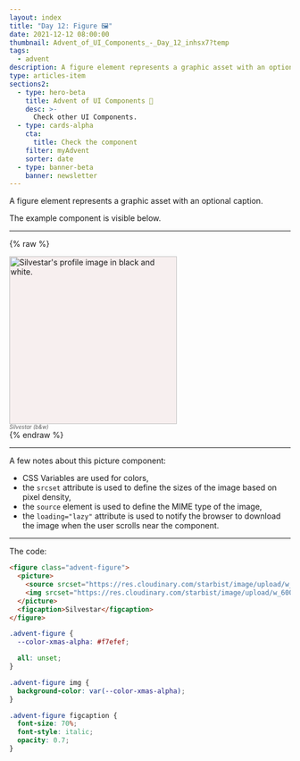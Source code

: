 ```yaml
---
layout: index
title: "Day 12: Figure 🖼️"
date: 2021-12-12 08:00:00
thumbnail: Advent_of_UI_Components_-_Day_12_inhsx7?temp
tags:
  - advent
description: A figure element represents a graphic asset with an optional caption.
type: articles-item
sections2:
  - type: hero-beta
    title: Advent of UI Components 🎄
    desc: >-
      Check other UI Components.
  - type: cards-alpha
    cta:
      title: Check the component
    filter: myAdvent
    sorter: date
  - type: banner-beta
    banner: newsletter
---
```


A figure element represents a graphic asset with an optional caption.

The example component is visible below.

---

{% raw %}
<figure class="advent-figure">
  <picture>
    <source srcset="https://res.cloudinary.com/starbist/image/upload/w_600,h_600/v1638533826/PSX_20210122_073918_k01l3d.webp 2x, https://res.cloudinary.com/starbist/image/upload/w_300,h_300/v1638533826/PSX_20210122_073918_k01l3d.webp 1x" type="image/webp">
    <img srcset="https://res.cloudinary.com/starbist/image/upload/w_600,h_600/v1638533826/PSX_20210122_073918_k01l3d.jpg 2x, https://res.cloudinary.com/starbist/image/upload/w_300,h_300/v1638533826/PSX_20210122_073918_k01l3d.jpg 1x" src="https://res.cloudinary.com/starbist/image/upload/w_300,h_300/v1638533826/PSX_20210122_073918_k01l3d.jpg" alt="Silvestar's profile image in black and white." width="300" height="300">
  </picture>
  <figcaption>Silvestar (b&w)</figcaption>
</figure>
<style>
.advent-figure {
  --color-xmas-alpha: #f7efef;
  all: unset;
}
.advent-figure img {
  background-color: var(--color-xmas-alpha);
}
.advent-figure figcaption {
  font-size: 70%;
  font-style: italic;
  opacity: 0.7;
}
</style>
{% endraw %}

---

A few notes about this picture component:

- CSS Variables are used for colors,
- the `srcset` attribute is used to define the sizes of the image based on pixel density,
- the `source` element is used to define the MIME type of the image,
- the `loading="lazy"` attribute is used to notify the browser to download the image when the user scrolls near the component.

---

The code:

```html
<figure class="advent-figure">
  <picture>
    <source srcset="https://res.cloudinary.com/starbist/image/upload/w_600,h_600/v1638533826/PSX_20210122_073918_k01l3d.webp 2x, https://res.cloudinary.com/starbist/image/upload/w_300,h_300/v1638533826/PSX_20210122_073918_k01l3d.webp 1x" type="image/webp">
    <img srcset="https://res.cloudinary.com/starbist/image/upload/w_600,h_600/v1638533826/PSX_20210122_073918_k01l3d.jpg 2x, https://res.cloudinary.com/starbist/image/upload/w_300,h_300/v1638533826/PSX_20210122_073918_k01l3d.jpg 1x" src="https://res.cloudinary.com/starbist/image/upload/w_300,h_300/v1638533826/PSX_20210122_073918_k01l3d.jpg" alt="Silvestar's profile image in black and white." width="300" height="300">
  </picture>
  <figcaption>Silvestar</figcaption>
</figure>
```

```css
.advent-figure {
  --color-xmas-alpha: #f7efef;

  all: unset;
}

.advent-figure img {
  background-color: var(--color-xmas-alpha);
}

.advent-figure figcaption {
  font-size: 70%;
  font-style: italic;
  opacity: 0.7;
}
```
